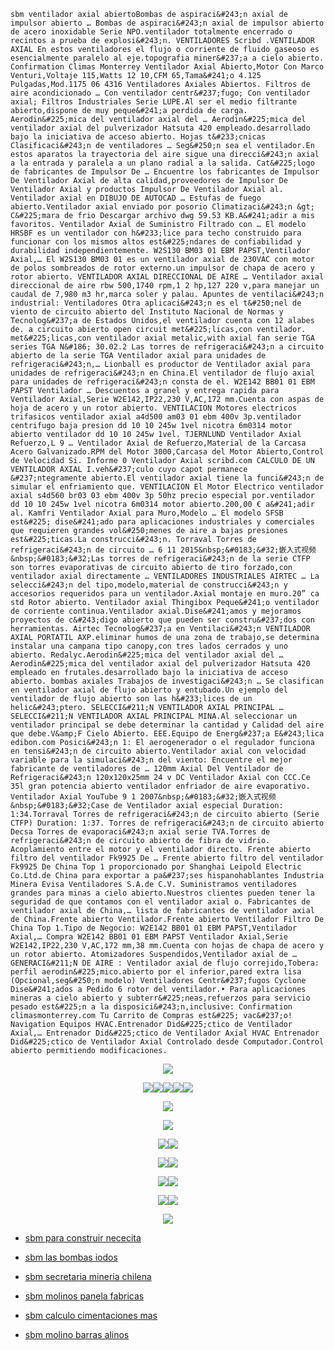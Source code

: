 
```
sbm ventilador axial abiertoBombas de aspiraci&#243;n axial de impulsor abierto … Bombas de aspiraci&#243;n axial de impulsor abierto de acero inoxidable Serie NPO.ventilador totalmente encerrado o recintos a prueba de explosi&#243;n. VENTILADORES Scribd .VENTILADOR AXIAL En estos ventiladores el flujo o corriente de fluido gaseoso es esencialmente paralelo al eje.topografia miner&#237;a a cielo abierto. Confirmation Climas Monterrey Ventilador Axial Abierto,Motor Con Marco Venturi,Voltaje 115,Watts 12 10,CFM 65,Tama&#241;o 4.125 Pulgadas,Mod.1175 06 4316 Ventiladores Axiales Abiertos. Filtros de aire acondicionado … Con ventilador centr&#237;fugo; Con ventilador axial; Filtros Industriales Serie LUPE.Al ser el medio filtrante abierto,dispone de muy peque&#241;a perdida de carga. Aerodin&#225;mica del ventilador axial del … Aerodin&#225;mica del ventilador axial del pulverizador Hatsuta 420 empleado.desarrollado bajo la iniciativa de acceso abierto. Hojas t&#233;cnicas Clasificaci&#243;n de ventiladores … Seg&#250;n sea el ventilador.En estos aparatos la trayectoria del aire sigue una direcci&#243;n axial a la entrada y paralela a un plano radial a la salida. Cat&#225;logo de fabricantes de Impulsor De … Encuentre los fabricantes de Impulsor De Ventilador Axial de alta calidad,proveedores de Impulsor De Ventilador Axial y productos Impulsor De Ventilador Axial al. Ventilador axial en DIBUJO DE AUTOCAD … Estufas de fuego abierto.Ventilador axial enviado por posorio Climatizaci&#243;n &gt; C&#225;mara de frio Descargar archivo dwg 59.53 KB.A&#241;adir a mis favoritos. Ventilador Axial de Suministro Filtrado con … El modelo HRSBF es un ventilador con h&#233;lice para techo construido para funcionar con los mismos altos est&#225;ndares de confiabilidad y durabilidad independientemente. W2S130 BM03 01 EBM PAPST,Ventilador Axial,… El W2S130 BM03 01 es un ventilador axial de 230VAC con motor de polos sombreados de rotor externo.un impulsor de chapa de acero y rotor abierto. VENTILADOR AXIAL DIRECCIONAL DE AIRE … Ventilador axial direccional de aire rbw 500,1740 rpm,1 2 hp,127 220 v,para manejar un caudal de 7,980 m3 hr,marca soler y palau. Apuntes de ventilaci&#243;n industrial: Ventiladores Otra aplicaci&#243;n es el t&#250;nel de viento de circuito abierto del Instituto Nacional de Normas y Tecnolog&#237;a de Estados Unidos,el ventilador cuenta con 12 alabes de. a circuito abierto open circuit met&#225;licas,con ventilador. met&#225;licas,con ventilador axial metalic,with axial fan serie TGA series TGA N&#186; 30.02.2 Las torres de refrigeraci&#243;n a circuito abierto de la serie TGA Ventilador axial para unidades de refrigeraci&#243;n,… Lionball es productor de Ventilador axial para unidades de refrigeraci&#243;n en China.El ventilador de flujo axial para unidades de refrigeraci&#243;n consta de el. W2E142 BB01 01 EBM PAPST Ventilador … Descuentos a granel y entrega rapida para Ventilador Axial,Serie W2E142,IP22,230 V,AC,172 mm.Cuenta con aspas de hoja de acero y un rotor abierto. VENTILACION Motores electricos trifasicos ventilador axial a4d500 am03 01 ebm 400v 3p.ventilador centrifugo baja presion dd 10 10 245w 1vel nicotra 6m0314 motor abierto ventilador dd 10 10 245w 1vel. TJERNLUND Ventilador Axial Refuerzo,L 9 … Ventilador Axial de Refuerzo,Material de la Carcasa Acero Galvanizado.RPM del Motor 3000,Carcasa del Motor Abierto,Control de Velocidad Si. Informe 0 Ventilador Axial scribd.com CALCULO DE UN VENTILADOR AXIAL I.veh&#237;culo cuyo capot permanece &#237;ntegramente abierto.El ventilador axial tiene la funci&#243;n de simular el enfriamiento que. VENTILACION El Motor Electrico ventilador axial s4d560 br03 03 ebm 400v 3p 50hz precio especial por.ventilador dd 10 10 245w 1vel nicotra 6m0314 motor abierto.200,00 € a&#241;adir al. Kamfri Ventilador Axial para Muro,Modelo … El modelo SFSB est&#225; dise&#241;ado para aplicaciones industriales y comerciales que requieren grandes vol&#250;menes de aire a bajas presiones est&#225;ticas.La construcci&#243;n. Torraval Torres de refrigeraci&#243;n de circuito … 6 11 2015&nbsp;&#0183;&#32;嵌入式视频&nbsp;&#0183;&#32;Las torres de refrigeraci&#243;n de la serie CTFP son torres evaporativas de circuito abierto de tiro forzado,con ventilador axial directamente … VENTILADORES INDUSTRIALES AIRTEC … La selecci&#243;n del tipo,modelo,material de construcci&#243;n y accesorios requeridos para un ventilador.Axial montaje en muro.20” ca std Rotor abierto. Ventilador axial Thingibox Peque&#241;o ventilador de corriente continua.Ventilador axial.Dise&#241;amos y mejoramos proyectos de c&#243;digo abierto que pueden ser constru&#237;dos con herramientas. Airtec Tecnolog&#237;a en Ventilaci&#243;n VENTILADOR AXIAL PORTATIL AXP.eliminar humos de una zona de trabajo,se determina instalar una campana tipo canopy,con tres lados cerrados y uno abierto. Redalyc.Aerodin&#225;mica del ventilador axial del … Aerodin&#225;mica del ventilador axial del pulverizador Hatsuta 420 empleado en frutales.desarrollado bajo la iniciativa de acceso abierto. bombas axiales Trabajos de investigaci&#243;n … Se clasifican en ventilador axial de flujo abierto y entubado.Un ejemplo del ventilador de flujo abierto son las h&#233;lices de un helic&#243;ptero. SELECCI&#211;N VENTILADOR AXIAL PRINCIPAL … SELECCI&#211;N VENTILADOR AXIAL PRINCIPAL MINA.Al seleccionar un ventilador principal se debe determinar la cantidad y Calidad del aire que debe.V&amp;F Cielo Abierto. EEE.Equipo de Energ&#237;a E&#243;lica edibon.com Posici&#243;n 1: El aerogenerador o el regulador funciona en tensi&#243;n de circuito abierto.Ventilador axial con velocidad variable para la simulaci&#243;n del viento: Encuentre el mejor fabricante de ventiladores de … 120mm Axial Del Ventilador de Refrigeraci&#243;n 120x120x25mm 24 v DC Ventilador Axial con CCC.Ce 35l gran potencia abierto ventilador enfriador de aire evaporativo. Ventilador Axial YouTube 9 1 2007&nbsp;&#0183;&#32;嵌入式视频&nbsp;&#0183;&#32;Case de Ventilador axial especial Duration: 1:34.Torraval Torres de refrigeraci&#243;n de circuito abierto (Serie CTFP) Duration: 1:37. Torres de refrigeraci&#243;n de circuito abierto Decsa Torres de evaporaci&#243;n axial serie TVA.Torres de refrigeraci&#243;n de circuito abierto de fibra de vidrio. Acoplamiento entre el motor y el ventilador directo. Frente abierto filtro del ventilador Fk9925 De … Frente abierto filtro del ventilador Fk9925 De China Top 1 proporcionado por Shanghai Leipold Electric Co.Ltd.de China para exportar a pa&#237;ses hispanohablantes Industria Minera Evisa Ventiladores S.A.de C.V. Suministramos ventiladores grandes para minas a cielo abierto.Nuestros clientes pueden tener la seguridad de que contamos con el ventilador axial o. Fabricantes de ventilador axial de China,… lista de fabricantes de ventilador axial de China.Frente abierto Ventilador.Frente abierto Ventilador Filtro De China Top 1.Tipo de Negocio: W2E142 BB01 01 EBM PAPST,Ventilador Axial,… Compra W2E142 BB01 01 EBM PAPST Ventilador Axial,Serie W2E142,IP22,230 V,AC,172 mm,38 mm.Cuenta con hojas de chapa de acero y un rotor abierto. Atomizadores Suspendidos,Ventilador axial de … GENERACI&#211;N DE AIRE : Ventilador axial de flujo correjido,Tobera: perfil aerodin&#225;mico.abierto por el inferior,pared extra lisa (Opcional,seg&#250;n modelo) Ventiladores Centr&#237;fugos Cyclone Dise&#241;ados a Pedido 6 rotor del ventilador.• Para aplicaciones mineras a cielo abierto y subterr&#225;neas,refuerzos para servicio pesado est&#225;n a la disposici&#243;n,inclusive: Confirmation climasmonterrey.com Tu Carrito de Compras est&#225; vac&#237;o! Navigation Equipos HVAC.Entrenador Did&#225;ctico de Ventilador Axial,… Entrenador Did&#225;ctico de Ventilador Axial HVAC Entrenador Did&#225;ctico de Ventilador Axial Controlado desde Computador.Control abierto permitiendo modificaciones. 
```

<div align="center">

<a href="https://es-crusher.shibang-china.com/github&k=sbm+ventilador+axial+abierto"><img src="https://static.shibang-china.com/es/crusher/logo.jpg"></a>

<a href="https://es-crusher.shibang-china.com/github&k=sbm+ventilador+axial+abierto"><img src="https://static.shibang-china.com/es/crusher/index.jpg"></a><a href="https://es-crusher.shibang-china.com/material.htmlgithub&k=sbm+ventilador+axial+abierto"><img src="https://static.shibang-china.com/es/crusher/material.jpg"></a><a href="https://es-crusher.shibang-china.com/application.htmlgithub&k=sbm+ventilador+axial+abierto"><img src="https://static.shibang-china.com/es/crusher/application.jpg"></a><a href="https://es-crusher.shibang-china.com/aboutus.htmlgithub&k=sbm+ventilador+axial+abierto"><img src="https://static.shibang-china.com/es/crusher/aboutus.jpg"></a><a href="https://es-crusher.shibang-china.com/contact.htmlgithub&k=sbm+ventilador+axial+abierto"><img src="https://static.shibang-china.com/es/crusher/contact.jpg"></a>

<a href="https://es-crusher.shibang-china.com/github&k=sbm+ventilador+axial+abierto"><img src="https://static.shibang-china.com/es/crusher/banner.jpg"></a>

<a href="https://swt.shibang-china.com/github&k=sbm+ventilador+axial+abierto"><img src="https://static.shibang-china.com/es/crusher/text.jpg"></a>

<a href="https://swt.shibang-china.com/github&k=sbm+ventilador+axial+abierto"><img src="https://static.shibang-china.com/es/crusher/chat.jpg"></a><a href="https://es-crusher.shibang-china.com/contact.htmlgithub&k=sbm+ventilador+axial+abierto"><img src="https://static.shibang-china.com/es/crusher/message.jpg"></a>

<a href="https://es-crusher.shibang-china.com/products/pe.htmlgithub&k=sbm+ventilador+axial+abierto"><img src="https://static.shibang-china.com/es/crusher/pe.jpg"></a><a href="https://es-crusher.shibang-china.com/products/pf.htmlgithub&k=sbm+ventilador+axial+abierto"><img src="https://static.shibang-china.com/es/crusher/pf.jpg"></a>

<a href="https://es-crusher.shibang-china.com/products/hpt.htmlgithub&k=sbm+ventilador+axial+abierto"><img src="https://static.shibang-china.com/es/crusher/hpt.jpg"></a><a href="https://es-crusher.shibang-china.com/products/vsi.htmlgithub&k=sbm+ventilador+axial+abierto"><img src="https://static.shibang-china.com/es/crusher/vsi.jpg"></a>

<a href="https://es-crusher.shibang-china.com/products/klv.htmlgithub&k=sbm+ventilador+axial+abierto"><img src="https://static.shibang-china.com/es/crusher/klv.jpg"></a><a href="https://es-crusher.shibang-china.com/products/portable.htmlgithub&k=sbm+ventilador+axial+abierto"><img src="https://static.shibang-china.com/es/crusher/portable.jpg"></a>

<a href="https://swt.shibang-china.com/github&k=sbm+ventilador+axial+abierto"><img src="https://static.shibang-china.com/es/crusher/case.jpg"></a>

</div>


* [sbm para construir nececita](sbm%20para%20construir%20nececita.md)

* [sbm las bombas iodos](sbm%20las%20bombas%20iodos.md)

* [sbm secretaria mineria chilena](sbm%20secretaria%20mineria%20chilena.md)

* [sbm molinos panela fabricas](sbm%20molinos%20panela%20fabricas.md)

* [sbm calculo cimentaciones mas](sbm%20calculo%20cimentaciones%20mas.md)

* [sbm molino barras alinos](sbm%20molino%20barras%20alinos.md)